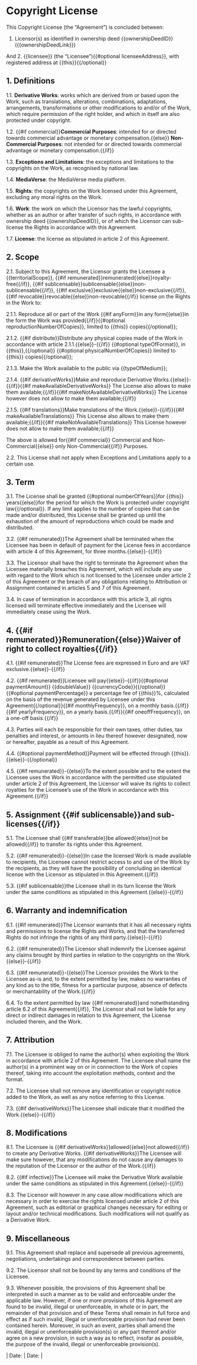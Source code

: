 # **Copyright License**

This Copyright License (the “Agreement”) is concluded between:

1. Licensor(s) as identified in ownership deed {{ownershipDeedID}} ({{ownershipDeedLink}})

And
2. {{licensee}} (the “Licensee”){{#optional licenseeAddress}}, with registered address at {{this}}{{/optional}}

## 1. **Definitions**

1.1. **Derivative Works**: works which are derived from or based upon the Work, such as translations, alterations, combinations, adaptations, arrangements, transformations or other modifications to and/or of the Work, which require permission of the right holder, and which in itself are also protected under copyright.

1.2. {{#if commercial}}**Commercial Purposes**: intended for or directed towards commercial advantage or monetary compensation.{{else}} **Non-Commercial Purposes**: not intended for or directed towards commercial advantage or monetary compensation.{{/if}}

1.3. **Exceptions and Limitations**: the exceptions and limitations to the copyrights on the Work, as recognised by national law.

1.4. **MediaVerse**: the MediaVerse media platform.

1.5. **Rights**: the copyrights on the Work licensed under this Agreement, excluding any moral rights on the Work.

1.6.  **Work**: the work on which the Licensor has the lawful copyrights, whether as an author or after transfer of such rights, in accordance with ownership deed {{ownershipDeedID}}, or of which the Licensor can sub-license the Rights in accordance with this Agreement.

1.7. **License**: the license as stipulated in article 2 of this Agreement.

## 2. **Scope**

2.1. Subject to this Agreement, the Licensor grants the Licensee a {{territorialScope}}, {{#if remunerated}}remunerated{{else}}royalty-free{{/if}}, {{#if sublicensable}}sublicensable{{else}}non-sublicensable{{/if}}, {{#if exclusive}}exclusive{{else}}non-exclusive{{/if}}, {{#if revocable}}revocable{{else}}non-revocable{{/if}} license on the Rights in the Work to:

2.1.1. Reproduce all or part of the Work {{#if anyForm}}in any form{{else}}in the form the Work was provided{{/if}}{{#optional reproductionNumberOfCopies}}, limited to {{this}} copies{{/optional}};

2.1.2. {{#if distribute}}Distribute any physical copies made of the Work in accordance with article 2.1.1.{{else}}-{{/if}} {{#optional typeOfFormat}}, in {{this}},{{/optional}} {{#optional physicalNumberOfCopies}} limited to {{this}} copies{{/optional}};

2.1.3. Make the Work available to the public via {{typeOfMedium}};

2.1.4. {{#if derivativeWorks}}Make and reproduce Derivative Works.{{else}}-{{/if}}{{#if makeAvailableDerivativeWorks}} The License also allows to make them available;{{/if}}{{#if makeNotAvailableDerivativeWorks}} The License however does not allow to make them available;{{/if}}

2.1.5. {{#if translations}}Make translations of the Work.{{else}}-{{/if}}{{#if makeAvailableTranslations}} This License also allows to make them available;{{/if}}{{#if makeNotAvailableTranslations}} This License however does not allow to make them available;{{/if}}

The above is allowed for{{#if commercial}} Commercial and Non-Commercial{{else}} only Non-Commercial{{/if}} Purposes.

2.2. This License shall not apply when Exceptions and Limitations apply to a certain use.

## 3. **Term**

3.1. The License shall be granted {{#optional numberOfYears}}for {{this}} years{{else}}for the period for which the Work is protected under copyright law{{/optional}}. If any limit applies to the number of copies that can be made and/or distributed, this License shall be granted up until the exhaustion of the amount of reproductions which could be made and distributed.

3.2. {{#if remunerated}}The Agreement shall be terminated when the Licensee has been in default of payment for the License fees in accordance with article 4 of this Agreement, for three months.{{else}}-{{/if}}

3.3. The Licensor shall have the right to terminate the Agreement when the Licensee materially breaches this Agreement, which will include any use with regard to the Work which is not licensed to the Licensee under article 2 of this Agreement or the breach of any obligations relating to Attribution or Assignment contained in articles 5 and 7 of this Agreement.

3.4. In case of termination in accordance with this article 3, all rights licensed will terminate effective immediately and the Licensee will immediately cease using the Work.

## 4. {{#if remunerated}}**Remuneration**{{else}}**Waiver of right to collect royalties**{{/if}}

4.1. {{#if remunerated}}The License fees are expressed in Euro and are VAT exclusive.{{else}}-{{/if}} 

4.2. {{#if remunerated}}Licensee will pay{{else}}-{{/if}}{{#optional paymentAmount}} {{doubleValue}} {{currencyCode}}{{/optional}}{{#optional paymentPercentage}} a percentage fee of {{this}}%, calculated on the basis of the revenue generated by Licensee under this Agreement{{/optional}}{{#if monthlyFrequency}}, on a monthly basis.{{/if}}{{#if yearlyFrequency}}, on a yearly basis.{{/if}}{{#if oneoffFrequency}}, on a one-off basis.{{/if}}

4.3. Parties will each be responsible for their own taxes, other duties, tax penalties and interest, or amounts in lieu thereof however designated, now or hereafter, payable as a result of this Agreement.

4.4. {{#optional paymentMethod}}Payment will be effected through {{this}}.{{else}}-{{/optional}}

4.5. {{#if remunerated}}-{{else}}To the extent possible and to the extent the Licensee uses the Work in accordance with the permitted use stipulated under article 2 of this Agreement, the Licensor will waive its rights to collect royalties for the Licensee’s use of the Work in accordance with this Agreement.{{/if}}

## 5. **Assignment {{#if sublicensable}}and sub-licenses{{/if}}**

5.1. The Licensee shall {{#if transferable}}be allowed{{else}}not be allowed{{/if}} to transfer its rights under this Agreement.

5.2. {{#if remunerated}}-{{else}}In case the licensed Work is made available to recipients, the Licensee cannot restrict access to and use of the Work by the recipients, as they will have the possibility of concluding an identical license with the Licensor as stipulated in this Agreement.{{/if}}

5.3. {{#if sublicensable}}the Licensee shall in its turn license the Work under the same conditions as stipulated in this Agreement.{{else}}-{{/if}}

## 6. **Warranty and indemnification**

6.1. {{#if remunerated}}The Licensor warrants that it has all necessary rights and permissions to license the Rights and Works, and that the transferred Rights do not infringe the rights of any third party.{{else}}-{{/if}}

6.2. {{#if remunerated}}The Licensor shall indemnify the Licensee against any claims brought by third parties in relation to the copyrights on the Work.{{else}}-{{/if}}

6.3. {{#if remunerated}}-{{else}}The Licensor provides the Work to the Licensee as-is and, to the extent permitted by law, makes no warranties of any kind as to the title, fitness for a particular purpose, absence of defects or merchantability of the Work.{{/if}}

6.4. To the extent permitted by law {{#if remunerated}}and notwithstanding article 6.2 of this Agreement{{/if}}, The Licensor shall not be liable for any direct or indirect damages in relation to this Agreement, the License included therein, and the Work.

## 7. **Attribution**

7.1. The Licensee is obliged to name the author(s) when exploiting the Work in accordance with article 2 of this Agreement. The Licensee shall name the author(s) in a prominent way on or in connection to the Work of copies thereof, taking into account the exploitation methods, context and the format.

7.2. The Licensee shall not remove any identification or copyright notice added to the Work, as well as any notice referring to this License.

7.3. {{#if derivativeWorks}}The Licensee shall indicate that it modified the Work.{{else}}-{{/if}}

## 8. **Modifications**

8.1. The Licensee is {{#if derivativeWorks}}allowed{{else}}not allowed{{/if}} to create any Derivative Works. {{#if derivativeWorks}}The Licensee will make sure however, that any modifications do not cause any damages to the reputation of the Licensor or the author of the Work.{{/if}}

8.2. {{#if infective}}The Licensee will make the Derivative Work available under the same conditions as stipulated in this Agreement.{{else}}-{{/if}}

8.3. The Licensor will however in any case allow modifications which are necessary in order to exercise the rights licensed under article 2 of this Agreement, such as editorial or graphical changes necessary for editing or layout and/or technical modifications. Such modifications will not qualify as a Derivative Work.

## 9. **Miscellaneous**

9.1. This Agreement shall replace and supersede all previous agreements, negotiations, undertakings and correspondence between parties.

9.2. The Licensor shall not be bound by any terms and conditions of the Licensee.

9.3. Whenever possible, the provisions of this Agreement shall be interpreted in such a manner as to be valid and enforceable under the applicable law. However, if one or more provisions of this Agreement are found to be invalid, illegal or unenforceable, in whole or in part, the remainder of that provision and of these Terms shall remain in full force and effect as if such invalid, illegal or unenforceable provision had never been contained herein. Moreover, in such an event, parties shall amend the invalid, illegal or unenforceable provision(s) or any part thereof and/or agree on a new provision, in such a way as to reflect, insofar as possible, the purpose of the invalid, illegal or unenforceable provision(s).

| Date:                                     | Date:                                     |